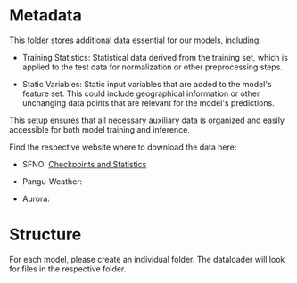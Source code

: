 # Metadata


This folder stores additional data essential for our models, including:

- Training Statistics: Statistical data derived from the training set, which is applied to the test data for normalization or other preprocessing steps.

- Static Variables: Static input variables that are added to the model's feature set. This could include geographical information or other unchanging data points that are relevant for the model's predictions.

This setup ensures that all necessary auxiliary data is organized and easily accessible for both model training and inference.

Find the respective website where to download the data here:

- SFNO: [Checkpoints and Statistics](https://catalog.ngc.nvidia.com/orgs/nvidia/teams/modulus/models/sfno_73ch_small)

- Pangu-Weather:

- Aurora:

# Structure

For each model, please create an individual folder. The dataloader will look for files in the respective folder. 